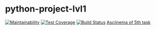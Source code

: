 # python-project-lvl1
[![Maintainability](https://api.codeclimate.com/v1/badges/a99a88d28ad37a79dbf6/maintainability)](https://codeclimate.com/github/codeclimate/codeclimate/maintainability)
[![Test Coverage](https://api.codeclimate.com/v1/badges/a99a88d28ad37a79dbf6/test_coverage)](https://codeclimate.com/github/codeclimate/codeclimate/test_coverage)
[![Build Status](https://travis-ci.org/postscriptumno/python-project-lvl1.svg?branch=master)](https://travis-ci.org/postscriptumno/python-project-lvl1)
<a href="https://asciinema.org/a/NGLQJnFxyiJKffj3OT3dR7ADP">Asciinema of 5th task</a>